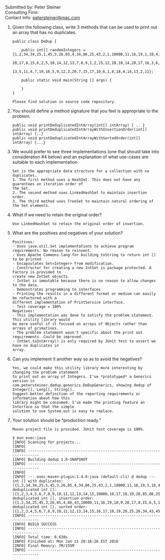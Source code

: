 Submitted by: Peter Steiner  
Consulting Firm:  
Contact Info: petersteiner@mac.com  

1.	Given the following class, write 3 methods that can be used to print out an array that has no duplicates. 
 
        public class DeDup {
        
            public int[] randomIntegers = {1,2,34,34,25,1,45,3,26,85,4,34,86,25,43,2,1,10000,11,16,19,1,18,4,9,3,
                                           20,17,8,15,6,2,5,10,14,12,13,7,8,9,1,2,15,12,18,10,14,20,17,16,3,6,19,
                                           13,5,11,4,7,19,16,5,9,12,3,20,7,15,17,10,6,1,8,18,4,14,13,2,11};   
        
            public static void main(String [] args) {
        
            }
        }
        
        Please find solution in source code repository.
2.	You should define a method signature that you feel is appropriate to the problem.  

        public void printDeduplicatedIntArray(int[] intArray) { .. }
        public void printDeduplicatedIntArrayWithInsertionOrder(int[] intArray) {..}
        public void printDeduplicatedIntArrayWithSortedOrder(int[] intArray) {...}
3.	We would prefer to see three implementations (one that should take into consideration #4 below) 
and an explanation of what use-cases are suitable to each implementation  
 
        Set is the appropriate data structure for a collection with no duplicates. 
        1. The first method uses a HashSet. This does not have any guarentees on iteration order of 
        the Set.  
        2. The second method uses LinkedHashSet to maintain insertion order.  
        3. The third method uses TreeSet to maintain natural ordering of the Set elements.
4.	What if we need to retain the original order?  

        Use LinkedHashSet to retain the original order of insertion.
5.	What are the positives and negatives of your solution?

        Positives:
        - Uses java.util.Set implementations to achieve program requirements. No reason to reinvent.
        - Uses Apache Commons-lang for building toString to return int [] to be printed
        - Encapsulates Set<Integer> from modification.
        - Constructor for creating a new IntSet is package protected. A Factory is provided to
        create new IntSet objects.
        - IntSet is immutable because there is no reason to allow changes to the data.
        - Demonstrates programming to interfaces  
        - Printing the results in a different format or medium can easily be refactored with a 
        different implementation of PrintService interface.
        - Test coverage = 100%
        Negatives:
        - This implementation was done to satisfy the problem statement. This utility library would
        be more useful if it focused on arrays of Objects rather than arrays of primatives.
        - The problem statement wasn't specific about the print out requirements. Could be improved.
        - IntSet.toIntArray() is only required by JUnit test to assert we have no duplicates in 
        array.
6.	Can you implement it another way so as to avoid the negatives?

        Yes, we could make this utility library more interesting by changing the problem statement
        to print out an array of Integers. I've *prototyped* a Generics version in 
        com.petersteiner.dedup.generics.DeDupGenerics, showing dedup of Integer[], Long[], String[].  
        Suggest better definition of the reporting requirements or information about how this 
        library might be consumed. I've made the printing feature an Interface so that the simple 
        solution to use System.out is easy to replace. 

7.	Your solution should be “production ready.”  

        Maven project file is provided. JUnit test coverage is 100%.
        
        $ mvn exec:java
        [INFO] Scanning for projects...
        [INFO]                                                                         
        [INFO] ------------------------------------------------------------------------
        [INFO] Building dedup 1.0-SNAPSHOT
        [INFO] ------------------------------------------------------------------------
        [INFO] 
        [INFO] --- exec-maven-plugin:1.4.0:java (default-cli) @ dedup ---
        int [] with duplicates: [{1,2,34,34,25,1,45,3,26,85,4,34,86,25,43,2,1,10000,11,16,19,1,18,4,9,3,20,17,8,15,6,2,5,10,14,12,13,7,8,9,1,2,15,12,18,10,14,20,17,16,3,6,19,13,5,11,4,7,19,16,5,9,12,3,20,7,15,17,10,6,1,8,18,4,14,13,2,11}]
        deduplicated int []: [{1,2,3,4,5,6,7,8,9,10,11,12,13,14,15,10000,16,17,18,19,20,85,86,25,26,34,43,45}]
        deduplicated int [], insertion order: [{1,2,34,25,45,3,26,85,4,86,43,10000,11,16,19,18,9,20,17,8,15,6,5,10,14,12,13,7}]
        deduplicated int [], sorted order: [{1,2,3,4,5,6,7,8,9,10,11,12,13,14,15,16,17,18,19,20,25,26,34,43,45,85,86,10000}]
        [INFO] ------------------------------------------------------------------------
        [INFO] BUILD SUCCESS
        [INFO] ------------------------------------------------------------------------
        [INFO] Total time: 0.630s
        [INFO] Finished at: Mon Jan 11 20:16:26 EST 2016
        [INFO] Final Memory: 7M/155M
        [INFO] ------------------------------------------------------------------------
